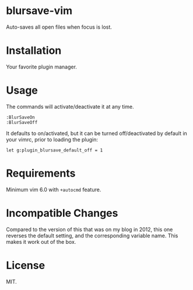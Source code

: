 # blursave-vim

Auto-saves all open files when focus is lost.

# Installation

Your favorite plugin manager.

# Usage

The commands will activate/deactivate it at any time.

    :BlurSaveOn
    :BlurSaveOff

It defaults to on/activated, but it can be turned off/deactivated by default
in your vimrc, prior to loading the plugin:

    let g:plugin_blursave_default_off = 1

# Requirements

Minimum vim 6.0 with `+autocmd` feature.

# Incompatible Changes

Compared to the version of this that was on my blog in 2012, this one reverses
the default setting, and the corresponding variable name.  This makes it work
out of the box.

# License

MIT.
